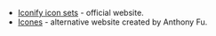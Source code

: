 - [Iconify icon sets](https://icon-sets.iconify.design/) - official website.
- [Icones](https://icones.js.org/) - alternative website created by Anthony Fu.

